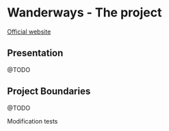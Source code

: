 # Wanderways - The project

[Official website](https://wanderways.io)

## Presentation

@TODO

## Project Boundaries

@TODO

Modification tests
